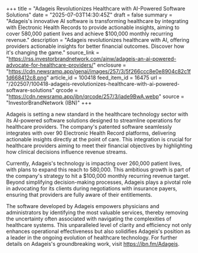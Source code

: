 +++
title = "Adageis Revolutionizes Healthcare with AI-Powered Software Solutions"
date = "2025-07-03T14:30:45Z"
draft = false
summary = "Adageis's innovative AI software is transforming healthcare by integrating with Electronic Health Records to provide actionable insights, aiming to cover 580,000 patient lives and achieve $100,000 monthly recurring revenue."
description = "Adageis revolutionizes healthcare with AI, offering providers actionable insights for better financial outcomes. Discover how it's changing the game."
source_link = "https://rss.investorbrandnetwork.com/ainw/adageis-an-ai-powered-advocate-for-healthcare-providers/"
enclosure = "https://cdn.newsramp.app/genai/images/257/3/5f266ccc8e0e8904c82c1f1d668412c8.png"
article_id = 100418
feed_item_id = 16475
url = "/202507/100418-adageis-revolutionizes-healthcare-with-ai-powered-software-solutions"
qrcode = "https://cdn.newsramp.app/ibn/qrcode/257/3/jade9BwA.webp"
source = "InvestorBrandNetwork (IBN)"
+++

<p>Adageis is setting a new standard in the healthcare technology sector with its AI-powered software solutions designed to streamline operations for healthcare providers. The company's patented software seamlessly integrates with over 90 Electronic Health Record platforms, delivering actionable insights directly at the point of care. This integration is crucial for healthcare providers aiming to meet their financial objectives by highlighting how clinical decisions influence revenue streams.</p><p>Currently, Adageis's technology is impacting over 260,000 patient lives, with plans to expand this reach to 580,000. This ambitious growth is part of the company's strategy to hit a $100,000 monthly recurring revenue target. Beyond simplifying decision-making processes, Adageis plays a pivotal role in advocating for its clients during negotiations with insurance payers, ensuring that providers are fully aware of their entitlements.</p><p>The software developed by Adageis empowers physicians and administrators by identifying the most valuable services, thereby removing the uncertainty often associated with navigating the complexities of healthcare systems. This unparalleled level of clarity and efficiency not only enhances operational effectiveness but also solidifies Adageis's position as a leader in the ongoing evolution of healthcare technology. For further details on Adageis's groundbreaking work, visit <a href='https://ibn.fm/Adageis' rel='nofollow' target='_blank'>https://ibn.fm/Adageis</a>.</p>